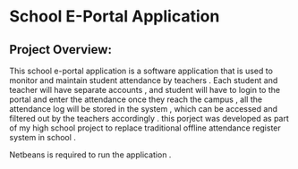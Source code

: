 # School E-Portal Application

## Project Overview:
This school e-portal application is a software application that is used to monitor and maintain student attendance by teachers . Each student and teacher will have separate accounts , and student will have to login to the portal and enter the attendance once they reach the campus , all the attendance log will be stored in the system , which can be accessed and filtered out by the teachers accordingly . this porject was developed as part of my high school project to replace traditional offline attendance register system in school . 

Netbeans is required to run the application . 


